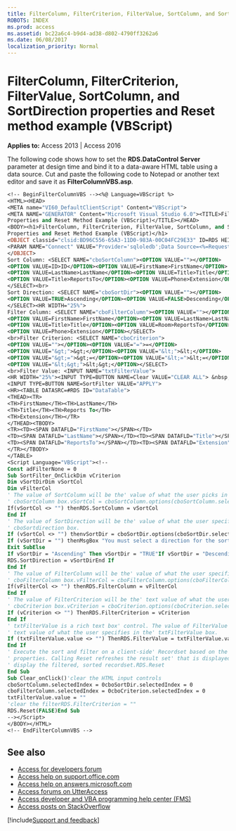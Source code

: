 ```yaml
---
title: FilterColumn, FilterCriterion, FilterValue, SortColumn, and SortDirection properties and Reset method example (VBScript)
ROBOTS: INDEX
ms.prod: access
ms.assetid: bc22a6c4-b9d4-ad38-d802-4790ff3262a6
ms.date: 06/08/2017
localization_priority: Normal
---
```



# FilterColumn, FilterCriterion, FilterValue, SortColumn, and SortDirection properties and Reset method example (VBScript)

**Applies to:** Access 2013 | Access 2016

The following code shows how to set the **RDS.DataControl** **Server** parameter at design time and bind it to a data-aware HTML table using a data source. Cut and paste the following code to Notepad or another text editor and save it as **FilterColumnVBS.asp**.

```vb
<!-- BeginFilterColumnVBS --><%@ Language=VBScript %>
<HTML><HEAD>
<META name="VI60_DefaultClientScript" Content="VBScript"> 
<META NAME="GENERATOR" Content="Microsoft Visual Studio 6.0"><TITLE>FilterColumn, FilterCriterion, FilterValue, SortColumn, and SortDirection
Properties and Reset Method Example (VBScript)</TITLE></HEAD>
<BODY><h1>FilterColumn, FilterCriterion, FilterValue, SortColumn, and SortDirection
Properties and Reset Method Example (VBScript)</h1> 
<OBJECT classid="clsid:BD96C556-65A3-11D0-983A-00C04FC29E33" ID=RDS HEIGHT=1 WIDTH=1><PARAM NAME="SQL" VALUE="Select FirstName, LastName, Title, ReportsTo, Extension from Employees">
<PARAM NAME="Connect" VALUE="Provider='sqloledb';Data Source=<%=Request.ServerVariables("SERVER_NAME")%>;Integrated Security='SSPI';Initial Catalog='Northwind'"><PARAM NAME="Server" VALUE="https://<%=Request.ServerVariables("SERVER_NAME")%>">
</OBJECT> 
Sort Column: <SELECT NAME="cboSortColumn"><OPTION VALUE=""></OPTION>
<OPTION VALUE=ID>ID</OPTION><OPTION VALUE=FirstName>FirstName</OPTION>
<OPTION VALUE=LastName>LastName</OPTION><OPTION VALUE=Title>Title</OPTION>
<OPTION VALUE=Title>ReportsTo</OPTION><OPTION VALUE=Phone>Extension</OPTION>
</SELECT><br>
Sort Direction: <SELECT NAME="cboSortDir"><OPTION VALUE=""></OPTION>
<OPTION VALUE=TRUE>Ascending</OPTION><OPTION VALUE=FALSE>Descending</OPTION>
</SELECT><HR WIDTH="25%">
Filter Column: <SELECT NAME="cboFilterColumn"><OPTION VALUE=""></OPTION>
<OPTION VALUE=FirstName>FirstName</OPTION><OPTION VALUE=LastName>LastName</OPTION>
<OPTION VALUE=Title>Title</OPTION><OPTION VALUE=Room>ReportsTo</OPTION>
<OPTION VALUE=Phone>Extension</OPTION></SELECT>
<br>Filter Criterion: <SELECT NAME="cboCriterion">
<OPTION VALUE=""></OPTION><OPTION VALUE="=">=</OPTION>
<OPTION VALUE="&gt;">&gt;</OPTION><OPTION VALUE="&lt;">&lt;</OPTION>
<OPTION VALUE="&gt;=">&gt;=</OPTION><OPTION VALUE="&lt;=">&lt;=</OPTION>
<OPTION VALUE="&lt;&gt;">&lt;&gt;</OPTION></SELECT>
<br>Filter Value: <INPUT NAME="txtFilterValue">
<HR WIDTH="25%"><INPUT TYPE=BUTTON NAME=Clear VALUE="CLEAR ALL"> &nbsp;
<INPUT TYPE=BUTTON NAME=SortFilter VALUE="APPLY"> 
<HR><TABLE DATASRC=#RDS ID="DataTable">
<THEAD><TR>
<TH>FirstName</TH><TH>LastName</TH>
<TH>Title</TH><TH>Reports To</TH>
<TH>Extension</TH></TR>
</THEAD><TBODY>
<TR><TD><SPAN DATAFLD="FirstName"></SPAN></TD>
<TD><SPAN DATAFLD="LastName"></SPAN></TD><TD><SPAN DATAFLD="Title"></SPAN></TD>
<TD><SPAN DATAFLD="ReportsTo"></SPAN></TD><TD><SPAN DATAFLD="Extension"></SPAN></TD>
</TR></TBODY>
</TABLE> 
<Script Language="VBScript"><!--
Const adFilterNone = 0 
Sub SortFilter_OnClickDim vCriterion
Dim vSortDirDim vSortCol
Dim vFilterCol 
' The value of SortColumn will be the' value of what the user picks in the
' cboSortColumn box.vSortCol = cboSortColumn.options(cboSortColumn.selectedIndex).value 
If(vSortCol <> "") thenRDS.SortColumn = vSortCol
End If 
' The value of SortDirection will be the' value of what the user specifies in the
' cboSortdirection box. 
If (vSortCol <> "") thenvSortDir = cboSortDir.options(cboSortDir.selectedIndex).value
If (vSortDir = "") thenMsgBox "You must select a direction for the sort."
Exit SubElse
If vSortDir = "Ascending" Then vSortDir = "TRUE"If vSortDir = "Descending" Then vSortDir = "FALSE"
RDS.SortDirection = vSortDirEnd If
End If 
' The value of FilterColumn will be the' value of what the user specifies in the
' cboFilterColumn box.vFilterCol = cboFilterColumn.options(cboFilterColumn.selectedIndex).value 
If(vFilterCol <> "") thenRDS.FilterColumn = vFilterCol
End If 
' The value of FilterCriterion will be the' text value of what the user specifies in the
' cboCriterion box.vCriterion = cboCriterion.options(cboCriterion.selectedIndex).value
If (vCriterion <> "") ThenRDS.FilterCriterion = vCriterion
End If 
' txtFilterValue is a rich text box' control. The value of FilterValue will be the
' text value of what the user specifies in the' txtFilterValue box.
If (txtFilterValue.value <> "") ThenRDS.FilterValue = txtFilterValue.value
End If 
' Execute the sort and filter on a client-side' Recordset based on the specified sort and filter
' properties. Calling Reset refreshes the result set' that is displayed in the data-bound controls to
' display the filtered, sorted recordset.RDS.Reset
End Sub 
Sub Clear_onClick()'clear the HTML input controls
cboSortColumn.selectedIndex = 0cboSortDir.selectedIndex = 0
cboFilterColumn.selectedIndex = 0cboCriterion.selectedIndex = 0
txtFilterValue.value = "" 
'clear the filterRDS.FilterCriterion = ""
RDS.Reset(FALSE)End Sub
--></Script> 
</BODY></HTML>
<!-- EndFilterColumnVBS -->
```

## See also

- [Access for developers forum](https://social.msdn.microsoft.com/Forums/office/home?forum=accessdev)
- [Access help on support.office.com](https://support.office.com/search/results?query=Access)
- [Access help on answers.microsoft.com](https://answers.microsoft.com/)
- [Access forums on UtterAccess](https://www.utteraccess.com/forum/index.php?act=idx)
- [Access developer and VBA programming help center (FMS)](https://www.fmsinc.com/MicrosoftAccess/developer/)
- [Access posts on StackOverflow](https://stackoverflow.com/questions/tagged/ms-access)

[!include[Support and feedback](~/includes/feedback-boilerplate.md)]
